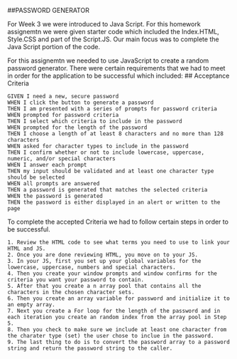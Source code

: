 ##PASSWORD GENERATOR

For Week 3 we were introduced to Java Script. For this homework assignemtn we were given starter code which included the Index.HTML, Style.CSS and part of the Script.JS. Our main focus was to complete the Java Script portion of the code.

For this assignemtn we needed to use JavaScript to create a random password generator. There were certain requirements that we had to meet in order for the application to be successful which included:
    ## Acceptance Criteria

```
GIVEN I need a new, secure password
WHEN I click the button to generate a password
THEN I am presented with a series of prompts for password criteria
WHEN prompted for password criteria
THEN I select which criteria to include in the password
WHEN prompted for the length of the password
THEN I choose a length of at least 8 characters and no more than 128 characters
WHEN asked for character types to include in the password
THEN I confirm whether or not to include lowercase, uppercase, numeric, and/or special characters
WHEN I answer each prompt
THEN my input should be validated and at least one character type should be selected
WHEN all prompts are answered
THEN a password is generated that matches the selected criteria
WHEN the password is generated
THEN the password is either displayed in an alert or written to the page
```
To complete the accepted Criteria we had to follow certain steps in order to be successful.

    1. Review the HTML code to see what terms you need to use to link your HTML and JS.
    2. Once you are done reviewing HTML, you move on to your JS.
    3. In your JS, first you set up your global variables for the lowercase, uppercase, numbers and special characters.
    4. Then you create your window prompts and window confirms for the criteria you want your password to contain.
    5. After that you create a n array pool that contains all the characters in the chosen character sets.
    6. Then you create an array variable for password and initialize it to an empty array.
    7. Next you create a For loop for the length of the password and in each iteration you create an random index from the array pool in Step 5.
    8. Then you check to make sure we include at least one character from the charater type (set) the user chose to inclue in the password.
    9. The last thing to do is to convert the password array to a password string and return the password string to the caller.